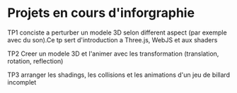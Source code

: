 # Projets en cours d'inforgraphie
 
 
TP1 conciste a perturber un modele 3D selon different aspect (par exemple avec du son).Ce tp sert d'introduction a Three.js, WebJS et aux shaders

TP2 Creer un modele 3D et l'animer avec les transformation (translation, rotation, reflection)

TP3 arranger les shadings, les collisions et les animations d'un jeu de billard incomplet
